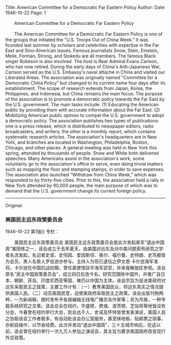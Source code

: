Title: American Committee for a Democratic Far Eastern Policy
Author:
Date: 1946-10-22
Page: 1

　　American Committee for a Democratic Far Eastern Policy

　　The American Committee for a Democratic Far Eastern Policy is one of the groups that initiated the "U.S. Troops Out of China Week." It was founded last summer by scholars and celebrities with expertise in the Far East and Sino-American issues. Famous journalists Snow, Stein, Einstein, Meile, Forman, Strong, and Stokedu are all members. The famous Black singer Robeson is also involved. The host is Rear Admiral Evans Carlson, who has now retired. During the early days of China's Anti-Japanese War, Carlson served as the U.S. Embassy's naval attaché in China and visited our Liberated Areas. The association was originally named "Committee for a Democratic China Policy" but changed to its current name four days after its establishment. The scope of research extends from Japan, Korea, the Philippines, and Indonesia, but China remains the main focus. The purpose of the association is to promote a democratic policy towards the Far East by the U.S. government. The main tasks include: (1) Educating the American public by providing them with accurate information about the Far East. (2) Mobilizing American public opinion to compel the U.S. government to adopt a democratic policy. The association publishes two types of publications: one is a press release, which is distributed to newspaper editors, radio broadcasters, and writers; the other is a monthly report, which contains systematic research articles. The association's headquarters are in New York, and branches are located in Washington, Philadelphia, Boston, Chicago, and other places. A general meeting was held in New York this spring, attended by thousands of people. Snow and White both delivered speeches. Many Americans assist in the association's work, some voluntarily go to the association's office to serve, even doing trivial matters such as mopping the floor and stamping stamps, in order to save expenses. The association also launched "Withdraw from China Week," which was responded to by thirty-five cities. Prior to this, the association held a rally in New York attended by 90,000 people, the main purpose of which was to demand that the U.S. government change its current foreign policy.



<hr /> 

Original: 


### 美国民主远东政策委员会

1946-10-22
第1版()
专栏：

　　美国民主远东政策委员会
    美国民主远东政策委员会是此次发起美军“退出中国周”属团体之一，该会成立于去年夏天，由美国对远东及对中美问题索有研究之学者名流发起，名记者史诺、史坦因、爱因斯坦、美尔、福尔曼、史特朗、史笃都皆为会员，黑人名歌人罗伯逊亦参与。主持人为现已退伍之伊文思·卡尔逊海军准将。卡尔逊在中国抗战初期，曾任美使馆驻华海军武官，并来我解放区参观。该会原名“民主中国政策委员会”，成立四日后改今名。研究范围除中国外，并推广自日本、朝鲜、菲岛、印度尼西亚等国，唯仍以中国为主体。该会宗旨为促进美政府对远东采取民主之政策，主要工作计有：（一）教育美国民众，将远东真实之情况提供美国人民。（二）动员美国民意，迫使美政府采取民主之政策。该会出版刊物两种，一为新闻稿，随时发布予各报编辑无线电广播员及作家等；另为月报，一种专载系统研究之文章。该会总会在纽约，华盛顿、费城、波茨顿、芝加哥等地皆设有分会，今春曾在纽约举行大会，到会达千人，史诺及怀特皆曾发表演说，美国人民之协助该会工作者极多，有自动赴该会办公室服务，甚至抹地板、贴邮票之琐事，亦躬自操作，以节省经费。此次并发动“退出中国周”，三十五城市响应，在这以前，该会曾在纽约举行一次九万人参加之演说会，其主旨为要求美国政府改变现行外交政策。
